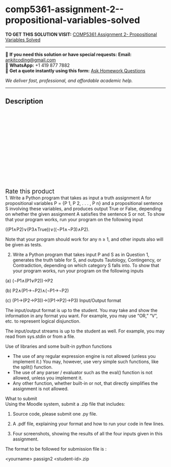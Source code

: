 # comp5361-assignment-2--propositional-variables-solved
**TO GET THIS SOLUTION VISIT:** [COMP5361 Assignment 2- Propositional Variables Solved](https://www.ankitcodinghub.com/product/comp5361-assignment-2-propositional-variables-solved/)


---

📩 **If you need this solution or have special requests:** **Email:** ankitcoding@gmail.com  
📱 **WhatsApp:** +1 419 877 7882  
📄 **Get a quote instantly using this form:** [Ask Homework Questions](https://www.ankitcodinghub.com/services/ask-homework-questions/)

*We deliver fast, professional, and affordable academic help.*

---

<h2>Description</h2>



<div class="kk-star-ratings kksr-auto kksr-align-center kksr-valign-top" data-payload="{&quot;align&quot;:&quot;center&quot;,&quot;id&quot;:&quot;100016&quot;,&quot;slug&quot;:&quot;default&quot;,&quot;valign&quot;:&quot;top&quot;,&quot;ignore&quot;:&quot;&quot;,&quot;reference&quot;:&quot;auto&quot;,&quot;class&quot;:&quot;&quot;,&quot;count&quot;:&quot;0&quot;,&quot;legendonly&quot;:&quot;&quot;,&quot;readonly&quot;:&quot;&quot;,&quot;score&quot;:&quot;0&quot;,&quot;starsonly&quot;:&quot;&quot;,&quot;best&quot;:&quot;5&quot;,&quot;gap&quot;:&quot;4&quot;,&quot;greet&quot;:&quot;Rate this product&quot;,&quot;legend&quot;:&quot;0\/5 - (0 votes)&quot;,&quot;size&quot;:&quot;24&quot;,&quot;title&quot;:&quot;COMP5361 Assignment 2- Propositional Variables Solved&quot;,&quot;width&quot;:&quot;0&quot;,&quot;_legend&quot;:&quot;{score}\/{best} - ({count} {votes})&quot;,&quot;font_factor&quot;:&quot;1.25&quot;}">

<div class="kksr-stars">

<div class="kksr-stars-inactive">
            <div class="kksr-star" data-star="1" style="padding-right: 4px">


<div class="kksr-icon" style="width: 24px; height: 24px;"></div>
        </div>
            <div class="kksr-star" data-star="2" style="padding-right: 4px">


<div class="kksr-icon" style="width: 24px; height: 24px;"></div>
        </div>
            <div class="kksr-star" data-star="3" style="padding-right: 4px">


<div class="kksr-icon" style="width: 24px; height: 24px;"></div>
        </div>
            <div class="kksr-star" data-star="4" style="padding-right: 4px">


<div class="kksr-icon" style="width: 24px; height: 24px;"></div>
        </div>
            <div class="kksr-star" data-star="5" style="padding-right: 4px">


<div class="kksr-icon" style="width: 24px; height: 24px;"></div>
        </div>
    </div>

<div class="kksr-stars-active" style="width: 0px;">
            <div class="kksr-star" style="padding-right: 4px">


<div class="kksr-icon" style="width: 24px; height: 24px;"></div>
        </div>
            <div class="kksr-star" style="padding-right: 4px">


<div class="kksr-icon" style="width: 24px; height: 24px;"></div>
        </div>
            <div class="kksr-star" style="padding-right: 4px">


<div class="kksr-icon" style="width: 24px; height: 24px;"></div>
        </div>
            <div class="kksr-star" style="padding-right: 4px">


<div class="kksr-icon" style="width: 24px; height: 24px;"></div>
        </div>
            <div class="kksr-star" style="padding-right: 4px">


<div class="kksr-icon" style="width: 24px; height: 24px;"></div>
        </div>
    </div>
</div>


<div class="kksr-legend" style="font-size: 19.2px;">
            <span class="kksr-muted">Rate this product</span>
    </div>
    </div>
<div class="page" title="Page 1">
<div class="layoutArea">
<div class="column">
1. Write a Python program that takes as input a truth assignment A for propositional variables P = {P 1, P 2, . . . , P n} and a propositional sentence S involving these variables, and produces output True or False, depending on whether the given assignment A satisfies the sentence S or not. To show that your program works, run your program on the following input

((P1∧P2)∨(P3∧True))∨((¬P1∧¬P3)∧P2).

Note that your program should work for any n ≥ 1, and other inputs also will be given as tests.

2. Write a Python program that takes input P and S as in Question 1, generates the truth table for S, and outputs Tautology, Contingency, or Contradiction, depending on which category S falls into. To show that your program works, run your program on the following inputs

(a) (¬P1∧(P1∨P2))→P2

(b) P2∧(P1→¬P2)∧(¬P1→¬P2)

(c) (P1→(P2→P3))→((P1→P2)→P3) Input/Output format

The input/output format is up to the student. You may take and show the information in any format you want. For example, you may use “OR,” “V”, etc. to represent logical disjunction.

The input/output streams is up to the student as well. For example, you may read from sys.stdin or from a file.

Use of libraries and some built-in python functions

<ul>
<li>The use of any regular expression engine is not allowed (unless you implement it.) You may, however, use very simple such functions, like the split() function.</li>
<li>The use of any parser / evaluator such as the eval() function is not allowed, unless you implement it.</li>
<li>Any other function, whether built-in or not, that directly simplifies the assignment is not allowed.</li>
</ul>
</div>
</div>
</div>
<div class="page" title="Page 2">
<div class="layoutArea">
<div class="column">
What to submit

</div>
</div>
<div class="layoutArea">
<div class="column">
Using the Moodle system, submit a .zip file that includes:

1. Source code, please submit one .py file.

2. A .pdf file, explaining your format and how to run your code in few lines.

3. Four screenshots, showing the results of all the four inputs given in this assignment.

The format to be followed for submission file is :

&lt;yourname&gt; passign2 &lt;student-id&gt;.zip

</div>
</div>
</div>
